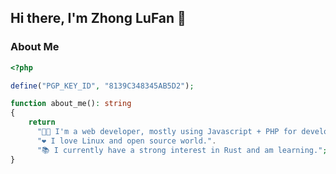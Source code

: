 ## Hi there, I'm Zhong LuFan 👋

### About Me

```php
<?php

define("PGP_KEY_ID", "8139C348345AB5D2");

function about_me(): string
{
    return
      "👨🏻 I'm a web developer, mostly using Javascript + PHP for development.".
      "❤️ I love Linux and open source world.".
      "📚 I currently have a strong interest in Rust and am learning.";
}
```
